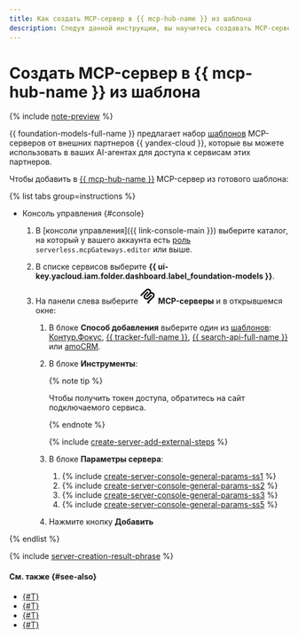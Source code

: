 ```yaml
---
title: Как создать MCP-сервер в {{ mcp-hub-name }} из шаблона
description: Следуя данной инструкции, вы научитесь создавать MCP-серверы в {{ mcp-hub-name }} из готовых шаблонов через интерфейс {{ foundation-models-full-name }}.
---
```


# Создать MCP-сервер в {{ mcp-hub-name }} из шаблона

{% include [note-preview](../../../_includes/note-preview.md) %}

{{ foundation-models-full-name }} предлагает набор [шаблонов](../../concepts/mcp-hub/templates.md) MCP-серверов от внешних партнеров {{ yandex-cloud }}, которые вы можете использовать в ваших AI-агентах для доступа к сервисам этих партнеров.

Чтобы добавить в [{{ mcp-hub-name }}](../../concepts/mcp-hub/index.md) MCP-сервер из готового шаблона:

{% list tabs group=instructions %}

- Консоль управления {#console}

  1. В [консоли управления]({{ link-console-main }}) выберите каталог, на который у вашего аккаунта есть [роль](../../security/index.md#serverless-mcpGateways-editor) `serverless.mcpGateways.editor` или выше.
  1. В списке сервисов выберите **{{ ui-key.yacloud.iam.folder.dashboard.label_foundation-models }}**.
  1. На панели слева выберите ![logo-mcp](../../../_assets/console-icons/logo-mcp.svg) **MCP-серверы** и в открывшемся окне:

      1. В блоке **Способ добавления** выберите один из [шаблонов](../../concepts/mcp-hub/templates.md): [Контур.Фокус](https://focus.kontur.ru), [{{ tracker-full-name }}](https://360.yandex.ru/business/tracker/), [{{ search-api-full-name }}](../../../search-api/index.yaml) или [amoCRM](https://www.amocrm.ru/).
      1. В блоке **Инструменты**:

          {% note tip %}

          Чтобы получить токен доступа, обратитесь на сайт подключаемого сервиса.

          {% endnote %}

          {% include [create-server-add-external-steps](../../../_includes/ai-studio/mcp-hub/create-server-add-external-steps.md) %}

      1. В блоке **Параметры сервера**:

          1. {% include [create-server-console-general-params-ss1](../../../_includes/ai-studio/mcp-hub/create-server-console-general-params-ss1.md) %}
          1. {% include [create-server-console-general-params-ss2](../../../_includes/ai-studio/mcp-hub/create-server-console-general-params-ss2.md) %}
          1. {% include [create-server-console-general-params-ss3](../../../_includes/ai-studio/mcp-hub/create-server-console-general-params-ss3.md) %}
          1. {% include [create-server-console-general-params-ss5](../../../_includes/ai-studio/mcp-hub/create-server-console-general-params-ss5.md) %}
      1. Нажмите кнопку **Добавить**

{% endlist %}

{% include [server-creation-result-phrase](../../../_includes/ai-studio/mcp-hub/server-creation-result-phrase.md) %}

#### См. также {#see-also}

* [{#T}](../../concepts/mcp-hub/index.md)
* [{#T}](../../concepts/mcp-hub/templates.md)
* [{#T}](./connect-external.md)
* [{#T}](./create-brand-new.md)